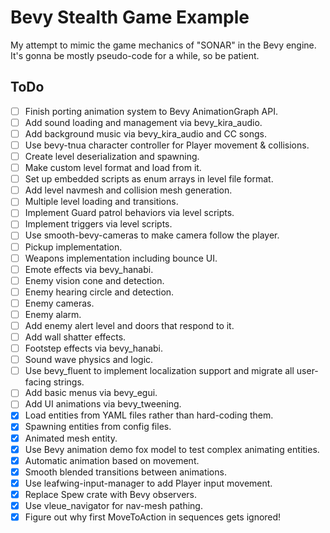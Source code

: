 # Bevy Stealth Game Example

My attempt to mimic the game mechanics of "SONAR" in the Bevy engine. It's gonna be mostly pseudo-code for a while, so be patient.

## ToDo

- [ ] Finish porting animation system to Bevy AnimationGraph API.
- [ ] Add sound loading and management via bevy_kira_audio.
- [ ] Add background music via bevy_kira_audio and CC songs.
- [ ] Use bevy-tnua character controller for Player movement & collisions.
- [ ] Create level deserialization and spawning.
- [ ] Make custom level format and load from it.
- [ ] Set up embedded scripts as enum arrays in level file format.
- [ ] Add level navmesh and collision mesh generation.
- [ ] Multiple level loading and transitions.
- [ ] Implement Guard patrol behaviors via level scripts.
- [ ] Implement triggers via level scripts.
- [ ] Use smooth-bevy-cameras to make camera follow the player.
- [ ] Pickup implementation.
- [ ] Weapons implementation including bounce UI.
- [ ] Emote effects via bevy_hanabi.
- [ ] Enemy vision cone and detection.
- [ ] Enemy hearing circle and detection.
- [ ] Enemy cameras.
- [ ] Enemy alarm.
- [ ] Add enemy alert level and doors that respond to it.
- [ ] Add wall shatter effects.
- [ ] Footstep effects via bevy_hanabi.
- [ ] Sound wave physics and logic.
- [ ] Use bevy_fluent to implement localization support and migrate all user-facing strings.
- [ ] Add basic menus via bevy_egui.
- [ ] Add UI animations via bevy_tweening.
- [x] Load entities from YAML files rather than hard-coding them.
- [x] Spawning entities from config files.
- [x] Animated mesh entity.
- [x] Use Bevy animation demo fox model to test complex animating entities.
- [x] Automatic animation based on movement.
- [x] Smooth blended transitions between animations.
- [x] Use leafwing-input-manager to add Player input movement.
- [x] Replace Spew crate with Bevy observers.
- [x] Use vleue_navigator for nav-mesh pathing.
- [x] Figure out why first MoveToAction in sequences gets ignored!
